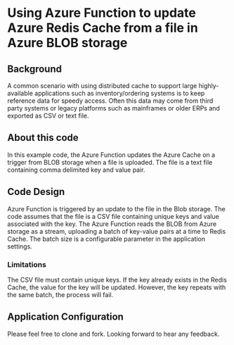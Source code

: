 # Using Azure Function to update Azure Redis Cache from a file in Azure BLOB storage

## Background 
A common scenario with using distributed cache to support large highly-available applications such as inventory/ordering systems is to keep reference data for speedy access. Often this data may come from third party systems or legacy platforms such as mainframes or older ERPs and exported as CSV or text file.

## About this code 
In this example code, the Azure Function updates the Azure Cache on a trigger from BLOB storage when a file is uploaded. The file is a text file containing comma delimited key and value pair.

## Code Design

Azure Function is triggered by an update to the file in the Blob storage. The code assumes that the file is a CSV file containing unique keys and value associated with the key. The Azure Function reads the BLOB from Azure storage as a stream, uploading a batch of key-value pairs at a time to Redis Cache. The batch size is a configurable parameter in the application settings.

### Limitations
The CSV file must contain unique keys. If the key already exists in the Redis Cache, the value for the key will be updated. However, the key repeats with the same batch, the process will fail.

## Application Configuration



Please feel free to clone and fork. Looking forward to hear any feedback.




